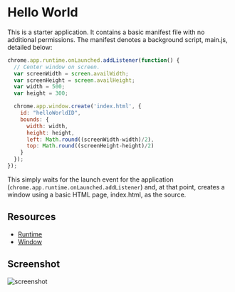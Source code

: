 # Hello World

This is a starter application. It contains a basic manifest file with no
additional permissions. The manifest denotes a background script, main.js,
detailed below:

```javascript
chrome.app.runtime.onLaunched.addListener(function() {
  // Center window on screen.
  var screenWidth = screen.availWidth;
  var screenHeight = screen.availHeight;
  var width = 500;
  var height = 300;

  chrome.app.window.create('index.html', {
    id: "helloWorldID",
    bounds: {
      width: width,
      height: height,
      left: Math.round((screenWidth-width)/2),
      top: Math.round((screenHeight-height)/2)
    }
  });
});
```

This simply waits for the launch event for the application (`chrome.app.runtime.onLaunched.addListener`)
and, at that point, creates a window using a basic HTML page, index.html, as the source.

## Resources

* [Runtime](http://developer.chrome.com/apps/app.runtime.html)
* [Window](http://developer.chrome.com/apps/app.window.html)
     
## Screenshot
![screenshot](https://raw.github.com/GoogleChrome/chrome-app-samples/master/hello-world/assets/screenshot_1280_800.png)

